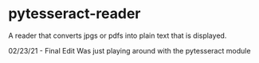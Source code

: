 # pytesseract-reader
A reader that converts jpgs or pdfs into plain text that is displayed. 

02/23/21 - Final Edit
Was just playing around with the pytesseract module
